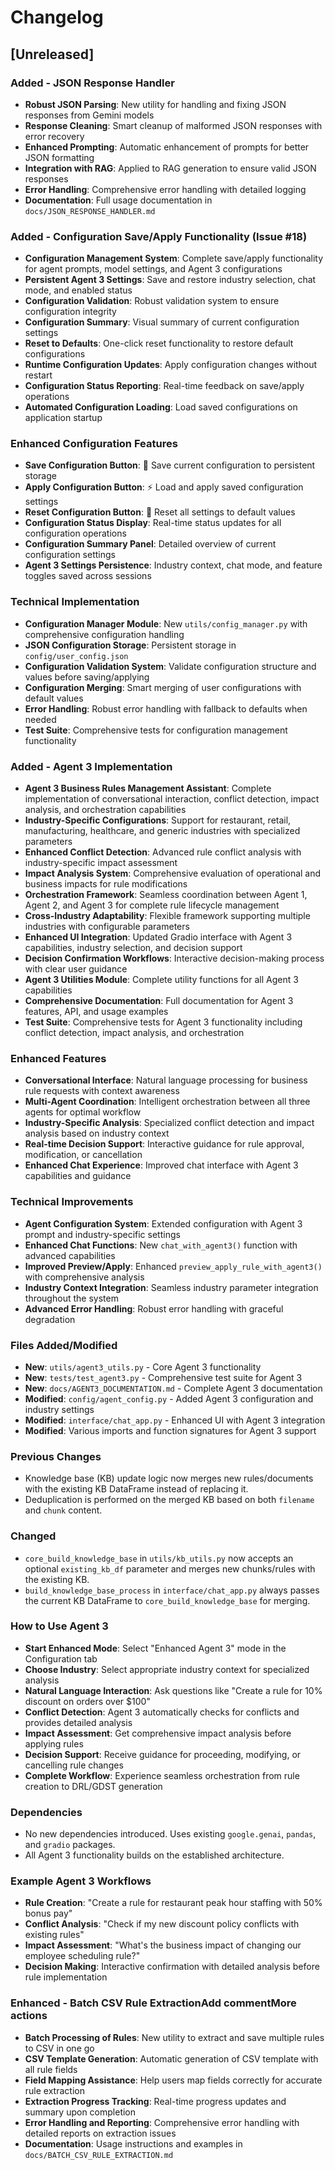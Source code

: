 # Changelog

## [Unreleased]

### Added - JSON Response Handler
- **Robust JSON Parsing**: New utility for handling and fixing JSON responses from Gemini models
- **Response Cleaning**: Smart cleanup of malformed JSON responses with error recovery
- **Enhanced Prompting**: Automatic enhancement of prompts for better JSON formatting
- **Integration with RAG**: Applied to RAG generation to ensure valid JSON responses
- **Error Handling**: Comprehensive error handling with detailed logging
- **Documentation**: Full usage documentation in `docs/JSON_RESPONSE_HANDLER.md`

### Added - Configuration Save/Apply Functionality (Issue #18)
- **Configuration Management System**: Complete save/apply functionality for agent prompts, model settings, and Agent 3 configurations
- **Persistent Agent 3 Settings**: Save and restore industry selection, chat mode, and enabled status
- **Configuration Validation**: Robust validation system to ensure configuration integrity
- **Configuration Summary**: Visual summary of current configuration settings
- **Reset to Defaults**: One-click reset functionality to restore default configurations
- **Runtime Configuration Updates**: Apply configuration changes without restart
- **Configuration Status Reporting**: Real-time feedback on save/apply operations
- **Automated Configuration Loading**: Load saved configurations on application startup

### Enhanced Configuration Features
- **Save Configuration Button**: 💾 Save current configuration to persistent storage
- **Apply Configuration Button**: ⚡ Load and apply saved configuration settings
- **Reset Configuration Button**: 🔄 Reset all settings to default values
- **Configuration Status Display**: Real-time status updates for all configuration operations
- **Configuration Summary Panel**: Detailed overview of current configuration settings
- **Agent 3 Settings Persistence**: Industry context, chat mode, and feature toggles saved across sessions

### Technical Implementation
- **Configuration Manager Module**: New `utils/config_manager.py` with comprehensive configuration handling
- **JSON Configuration Storage**: Persistent storage in `config/user_config.json`
- **Configuration Validation System**: Validate configuration structure and values before saving/applying
- **Configuration Merging**: Smart merging of user configurations with default values
- **Error Handling**: Robust error handling with fallback to defaults when needed
- **Test Suite**: Comprehensive tests for configuration management functionality

### Added - Agent 3 Implementation
- **Agent 3 Business Rules Management Assistant**: Complete implementation of conversational interaction, conflict detection, impact analysis, and orchestration capabilities
- **Industry-Specific Configurations**: Support for restaurant, retail, manufacturing, healthcare, and generic industries with specialized parameters
- **Enhanced Conflict Detection**: Advanced rule conflict analysis with industry-specific impact assessment
- **Impact Analysis System**: Comprehensive evaluation of operational and business impacts for rule modifications
- **Orchestration Framework**: Seamless coordination between Agent 1, Agent 2, and Agent 3 for complete rule lifecycle management
- **Cross-Industry Adaptability**: Flexible framework supporting multiple industries with configurable parameters
- **Enhanced UI Integration**: Updated Gradio interface with Agent 3 capabilities, industry selection, and decision support
- **Decision Confirmation Workflows**: Interactive decision-making process with clear user guidance
- **Agent 3 Utilities Module**: Complete utility functions for all Agent 3 capabilities
- **Comprehensive Documentation**: Full documentation for Agent 3 features, API, and usage examples
- **Test Suite**: Comprehensive tests for Agent 3 functionality including conflict detection, impact analysis, and orchestration

### Enhanced Features
- **Conversational Interface**: Natural language processing for business rule requests with context awareness
- **Multi-Agent Coordination**: Intelligent orchestration between all three agents for optimal workflow
- **Industry-Specific Analysis**: Specialized conflict detection and impact analysis based on industry context
- **Real-time Decision Support**: Interactive guidance for rule approval, modification, or cancellation
- **Enhanced Chat Experience**: Improved chat interface with Agent 3 capabilities and guidance

### Technical Improvements
- **Agent Configuration System**: Extended configuration with Agent 3 prompt and industry-specific settings
- **Enhanced Chat Functions**: New `chat_with_agent3()` function with advanced capabilities
- **Improved Preview/Apply**: Enhanced `preview_apply_rule_with_agent3()` with comprehensive analysis
- **Industry Context Integration**: Seamless industry parameter integration throughout the system
- **Advanced Error Handling**: Robust error handling with graceful degradation

### Files Added/Modified
- **New**: `utils/agent3_utils.py` - Core Agent 3 functionality
- **New**: `tests/test_agent3.py` - Comprehensive test suite for Agent 3
- **New**: `docs/AGENT3_DOCUMENTATION.md` - Complete Agent 3 documentation
- **Modified**: `config/agent_config.py` - Added Agent 3 configuration and industry settings
- **Modified**: `interface/chat_app.py` - Enhanced UI with Agent 3 integration
- **Modified**: Various imports and function signatures for Agent 3 support

### Previous Changes
- Knowledge base (KB) update logic now merges new rules/documents with the existing KB DataFrame instead of replacing it.
- Deduplication is performed on the merged KB based on both `filename` and `chunk` content.

### Changed
- `core_build_knowledge_base` in `utils/kb_utils.py` now accepts an optional `existing_kb_df` parameter and merges new chunks/rules with the existing KB.
- `build_knowledge_base_process` in `interface/chat_app.py` always passes the current KB DataFrame to `core_build_knowledge_base` for merging.

### How to Use Agent 3
- **Start Enhanced Mode**: Select "Enhanced Agent 3" mode in the Configuration tab
- **Choose Industry**: Select appropriate industry context for specialized analysis
- **Natural Language Interaction**: Ask questions like "Create a rule for 10% discount on orders over $100"
- **Conflict Detection**: Agent 3 automatically checks for conflicts and provides detailed analysis
- **Impact Assessment**: Get comprehensive impact analysis before applying rules
- **Decision Support**: Receive guidance for proceeding, modifying, or cancelling rule changes
- **Complete Workflow**: Experience seamless orchestration from rule creation to DRL/GDST generation

### Dependencies
- No new dependencies introduced. Uses existing `google.genai`, `pandas`, and `gradio` packages.
- All Agent 3 functionality builds on the established architecture.

### Example Agent 3 Workflows
- **Rule Creation**: "Create a rule for restaurant peak hour staffing with 50% bonus pay"
- **Conflict Analysis**: "Check if my new discount policy conflicts with existing rules"
- **Impact Assessment**: "What's the business impact of changing our employee scheduling rule?"
- **Decision Making**: Interactive confirmation with detailed analysis before rule implementation

### Enhanced - Batch CSV Rule ExtractionAdd commentMore actions
- **Batch Processing of Rules**: New utility to extract and save multiple rules to CSV in one go
- **CSV Template Generation**: Automatic generation of CSV template with all rule fields
- **Field Mapping Assistance**: Help users map fields correctly for accurate rule extraction
- **Extraction Progress Tracking**: Real-time progress updates and summary upon completion
- **Error Handling and Reporting**: Comprehensive error handling with detailed reports on extraction issues
- **Documentation**: Usage instructions and examples in `docs/BATCH_CSV_RULE_EXTRACTION.md`